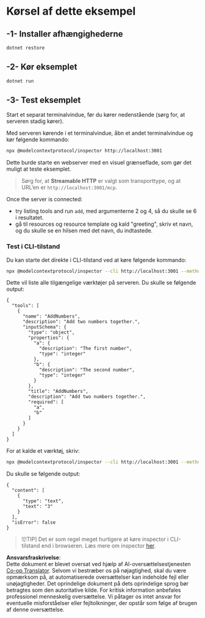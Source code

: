 <!--
CO_OP_TRANSLATOR_METADATA:
{
  "original_hash": "4eb6a48c54555c64b33c763fba3f2842",
  "translation_date": "2025-06-18T06:18:00+00:00",
  "source_file": "03-GettingStarted/06-http-streaming/solution/dotnet/README.md",
  "language_code": "da"
}
-->
# Kørsel af dette eksempel

## -1- Installer afhængighederne

```bash
dotnet restore
```

## -2- Kør eksemplet

```bash
dotnet run
```

## -3- Test eksemplet

Start et separat terminalvindue, før du kører nedenstående (sørg for, at serveren stadig kører).

Med serveren kørende i et terminalvindue, åbn et andet terminalvindue og kør følgende kommando:

```bash
npx @modelcontextprotocol/inspector http://localhost:3001
```

Dette burde starte en webserver med en visuel grænseflade, som gør det muligt at teste eksemplet.

> Sørg for, at **Streamable HTTP** er valgt som transporttype, og at URL’en er `http://localhost:3001/mcp`.

Once the server is connected: 

- try listing tools and run `add`, med argumenterne 2 og 4, så du skulle se 6 i resultatet.
- gå til resources og resource template og kald "greeting", skriv et navn, og du skulle se en hilsen med det navn, du indtastede.

### Test i CLI-tilstand

Du kan starte det direkte i CLI-tilstand ved at køre følgende kommando:

```bash 
npx @modelcontextprotocol/inspector --cli http://localhost:3001 --method tools/list
```

Dette vil liste alle tilgængelige værktøjer på serveren. Du skulle se følgende output:

```text
{
  "tools": [
    {
      "name": "AddNumbers",
      "description": "Add two numbers together.",
      "inputSchema": {
        "type": "object",
        "properties": {
          "a": {
            "description": "The first number",
            "type": "integer"
          },
          "b": {
            "description": "The second number",
            "type": "integer"
          }
        },
        "title": "AddNumbers",
        "description": "Add two numbers together.",
        "required": [
          "a",
          "b"
        ]
      }
    }
  ]
}
```

For at kalde et værktøj, skriv:

```bash
npx @modelcontextprotocol/inspector --cli http://localhost:3001 --method tools/call --tool-name AddNumbers --tool-arg a=1 --tool-arg b=2
```

Du skulle se følgende output:

```text
{
  "content": [
    {
      "type": "text",
      "text": "3"
    }
  ],
  "isError": false
}
```

> ![!TIP]
> Det er som regel meget hurtigere at køre inspector i CLI-tilstand end i browseren.
> Læs mere om inspector [her](https://github.com/modelcontextprotocol/inspector).

**Ansvarsfraskrivelse**:  
Dette dokument er blevet oversat ved hjælp af AI-oversættelsestjenesten [Co-op Translator](https://github.com/Azure/co-op-translator). Selvom vi bestræber os på nøjagtighed, skal du være opmærksom på, at automatiserede oversættelser kan indeholde fejl eller unøjagtigheder. Det oprindelige dokument på dets oprindelige sprog bør betragtes som den autoritative kilde. For kritisk information anbefales professionel menneskelig oversættelse. Vi påtager os intet ansvar for eventuelle misforståelser eller fejltolkninger, der opstår som følge af brugen af denne oversættelse.